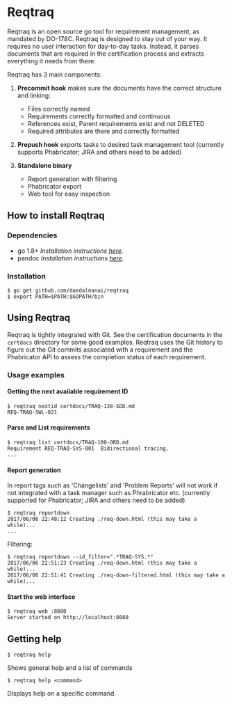 # Reqtraq


Reqtraq is an open source go tool for requirement management, as mandated by
DO-178C.
Reqtraq is designed to stay out of your way. It requires no user interaction for day-to-day tasks.
Instead, it parses documents that are required in the certification process and extracts everything
it needs from there.

Reqtraq has 3 main components:
1. **Precommit hook** makes sure the documents have the correct structure and linking:
   * Files correctly named
   * Requirements correctly formatted and continuous
   * References exist, Parent requirements exist and not DELETED
   * Required attributes are there and correctly formatted

2. **Prepush hook** exports tasks to desired task management tool (currently supports Phabricator; JIRA and others need to be added)

3. **Standalone binary**
   * Report generation with filtering
   * Phabricator export
   * Web tool for easy inspection



## How to install Reqtraq
### Dependencies
  * go 1.8+ *Installation instructions [here](https://golang.org/doc/install).*
  * pandoc *Installation instructions [here](https://pandoc.org/installing.html).*


### Installation
```
$ go get github.com/daedaleanai/reqtraq
$ export PATH=$PATH:$GOPATH/bin
```

## Using Reqtraq
Reqtraq is tightly integrated with Git. See the certification documents in the `certdocs` directory for some good examples.
Reqtraq uses the Git history to figure out the Git commits associated with a requirement and the Phabricator API to assess the completion status of each requirement.

### Usage examples
#### Getting the next available requirement ID
```
$ reqtraq nextid certdocs/TRAQ-138-SDD.md
REQ-TRAQ-SWL-021
```

#### Parse and List requirements
```
$ reqtraq list certdocs/TRAQ-100-ORD.md
Requirement REQ-TRAQ-SYS-001  Bidirectional tracing.
...
```

#### Report generation
In report tags such as 'Changelists' and 'Problem Reports' will not work if not integrated with a task manager such as Phrabricator etc. (currently supported for Phabricator; JIRA and others need to be added)
```
$ reqtraq reportdown
2017/06/06 22:48:12 Creating ./req-down.html (this may take a while)...
...
```
Filtering:
```
$ reqtraq reportdown --id_filter=".*TRAQ-SYS.*"
2017/06/06 22:51:23 Creating ./req-down.html (this may take a while)...
2017/06/06 22:51:41 Creating ./req-down-filtered.html (this may take a while)...
```

#### Start the web interface
```
$ reqtraq web :8080
Server started on http://localhost:8080
```

## Getting help
```
$ reqtraq help
```
Shows general help and a list of commands
```
$ reqtraq help <command>
```
Displays help on a specific command.
